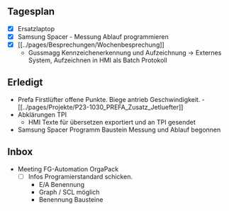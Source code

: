 ## Tagesplan

-   [x] Ersatzlaptop
-   [x] Samsung Spacer - Messung Ablauf programmieren
-   [x] [[../pages/Besprechungen/Wochenbesprechung]]
	- Gussmagg Kennzeichenerkennung und Aufzeichnung -> Externes System, Aufzeichnen in HMI als Batch Protokoll

## Erledigt

-   Prefa Firstlüfter offene Punkte. Biege antrieb Geschwindigkeit. - [[../pages/Projekte/P23-1030_PREFA_Zusatz_Jetluefter]]
-   Abklärungen TPI
    -   HMI Texte für übersetzen exportiert und an TPI gesendet
- Samsung Spacer Programm Baustein Messung und Ablauf begonnen

## Inbox

-   Meeting FG-Automation OrgaPack
    -   [ ] Infos Programierstandard schicken. 
        -   E/A Benennung
        -   Graph / SCL möglich
        -   Benennung Bausteine
